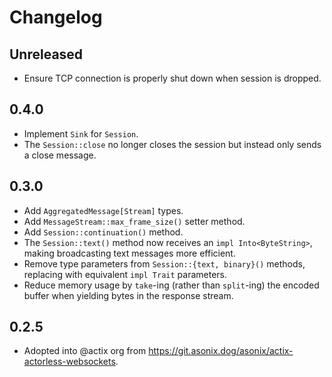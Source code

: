 # Changelog

## Unreleased

- Ensure TCP connection is properly shut down when session is dropped.

## 0.4.0

- Implement `Sink` for `Session`.
- The `Session::close` no longer closes the session but instead only sends a close message.

## 0.3.0

- Add `AggregatedMessage[Stream]` types.
- Add `MessageStream::max_frame_size()` setter method.
- Add `Session::continuation()` method.
- The `Session::text()` method now receives an `impl Into<ByteString>`, making broadcasting text messages more efficient.
- Remove type parameters from `Session::{text, binary}()` methods, replacing with equivalent `impl Trait` parameters.
- Reduce memory usage by `take`-ing (rather than `split`-ing) the encoded buffer when yielding bytes in the response stream.

## 0.2.5

- Adopted into @actix org from <https://git.asonix.dog/asonix/actix-actorless-websockets>.
